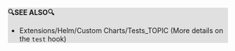 <div style="margin:2em; background-color: #e0e0e0;">

<strong>🔍SEE ALSO🔍</strong>

 * Extensions/Helm/Custom Charts/Tests_TOPIC (More details on the `test` hook)

</div>

